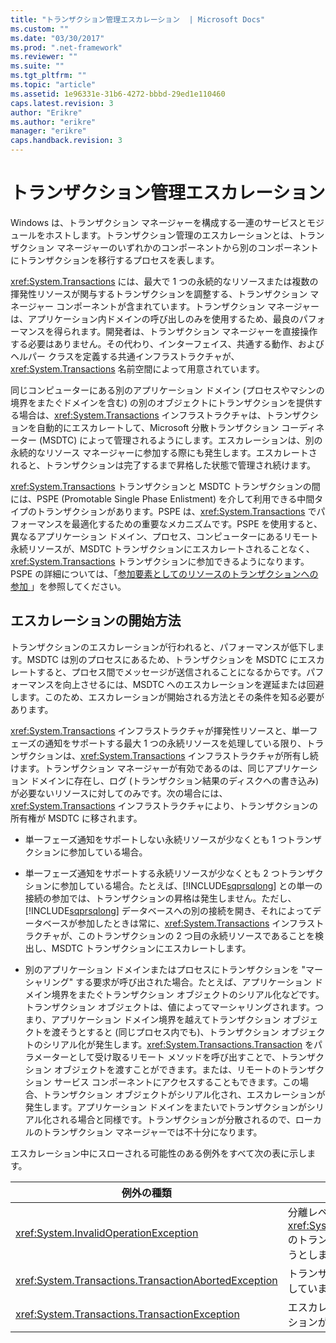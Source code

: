 ```yaml
---
title: "トランザクション管理エスカレーション  | Microsoft Docs"
ms.custom: ""
ms.date: "03/30/2017"
ms.prod: ".net-framework"
ms.reviewer: ""
ms.suite: ""
ms.tgt_pltfrm: ""
ms.topic: "article"
ms.assetid: 1e96331e-31b6-4272-bbbd-29ed1e110460
caps.latest.revision: 3
author: "Erikre"
ms.author: "erikre"
manager: "erikre"
caps.handback.revision: 3
---
```

# トランザクション管理エスカレーション 
Windows は、トランザクション マネージャーを構成する一連のサービスとモジュールをホストします。トランザクション管理のエスカレーションとは、トランザクション マネージャーのいずれかのコンポーネントから別のコンポーネントにトランザクションを移行するプロセスを表します。  
  
 <xref:System.Transactions> には、最大で 1 つの永続的なリソースまたは複数の揮発性リソースが関与するトランザクションを調整する、トランザクション マネージャー コンポーネントが含まれています。トランザクション マネージャーは、アプリケーション内ドメインの呼び出しのみを使用するため、最良のパフォーマンスを得られます。開発者は、トランザクション マネージャーを直接操作する必要はありません。その代わり、インターフェイス、共通する動作、およびヘルパー クラスを定義する共通インフラストラクチャが、<xref:System.Transactions> 名前空間によって用意されています。  
  
 同じコンピューターにある別のアプリケーション ドメイン \(プロセスやマシンの境界をまたぐドメインを含む\) の別のオブジェクトにトランザクションを提供する場合は、<xref:System.Transactions> インフラストラクチャは、トランザクションを自動的にエスカレートして、Microsoft 分散トランザクション コーディネーター \(MSDTC\) によって管理されるようにします。エスカレーションは、別の永続的なリソース マネージャーに参加する際にも発生します。エスカレートされると、トランザクションは完了するまで昇格した状態で管理され続けます。  
  
 <xref:System.Transactions> トランザクションと MSDTC トランザクションの間には、PSPE \(Promotable Single Phase Enlistment\) を介して利用できる中間タイプのトランザクションがあります。PSPE は、<xref:System.Transactions> でパフォーマンスを最適化するための重要なメカニズムです。PSPE を使用すると、異なるアプリケーション ドメイン、プロセス、コンピューターにあるリモート永続リソースが、MSDTC トランザクションにエスカレートされることなく、<xref:System.Transactions> トランザクションに参加できるようになります。PSPE の詳細については、「[参加要素としてのリソースのトランザクションへの参加 ](../../../../docs/framework/data/transactions/enlisting-resources-as-participants-in-a-transaction.md)」を参照してください。  
  
## エスカレーションの開始方法  
 トランザクションのエスカレーションが行われると、パフォーマンスが低下します。MSDTC は別のプロセスにあるため、トランザクションを MSDTC にエスカレートすると、プロセス間でメッセージが送信されることになるからです。パフォーマンスを向上させるには、MSDTC へのエスカレーションを遅延または回避します。このため、エスカレーションが開始される方法とその条件を知る必要があります。  
  
 <xref:System.Transactions> インフラストラクチャが揮発性リソースと、単一フェーズの通知をサポートする最大 1 つの永続リソースを処理している限り、トランザクションは、<xref:System.Transactions> インフラストラクチャが所有し続けます。トランザクション マネージャーが有効であるのは、同じアプリケーション ドメインに存在し、ログ \(トランザクション結果のディスクへの書き込み\) が必要ないリソースに対してのみです。次の場合には、<xref:System.Transactions> インフラストラクチャにより、トランザクションの所有権が MSDTC に移されます。  
  
-   単一フェーズ通知をサポートしない永続リソースが少なくとも 1 つトランザクションに参加している場合。  
  
-   単一フェーズ通知をサポートする永続リソースが少なくとも 2 つトランザクションに参加している場合。たとえば、[!INCLUDE[sqprsqlong](../../../../includes/sqprsqlong-md.md)] との単一の接続の参加では、トランザクションの昇格は発生しません。ただし、[!INCLUDE[sqprsqlong](../../../../includes/sqprsqlong-md.md)] データベースへの別の接続を開き、それによってデータベースが参加したときは常に、<xref:System.Transactions> インフラストラクチャが、このトランザクションの 2 つ目の永続リソースであることを検出し、MSDTC トランザクションにエスカレートします。  
  
-   別のアプリケーション ドメインまたはプロセスにトランザクションを "マーシャリング" する要求が呼び出された場合。たとえば、アプリケーション ドメイン境界をまたぐトランザクション オブジェクトのシリアル化などです。トランザクション オブジェクトは、値によってマーシャリングされます。つまり、アプリケーション ドメイン境界を越えてトランザクション オブジェクトを渡そうとすると \(同じプロセス内でも\)、トランザクション オブジェクトのシリアル化が発生します。<xref:System.Transactions.Transaction> をパラメーターとして受け取るリモート メソッドを呼び出すことで、トランザクション オブジェクトを渡すことができます。または、リモートのトランザクション サービス コンポーネントにアクセスすることもできます。この場合、トランザクション オブジェクトがシリアル化され、エスカレーションが発生します。アプリケーション ドメインをまたいでトランザクションがシリアル化される場合と同様です。トランザクションが分散されるので、ローカルのトランザクション マネージャーでは不十分になります。  
  
 エスカレーション中にスローされる可能性のある例外をすべて次の表に示します。  
  
|例外の種類|条件|  
|-----------|--------|  
|<xref:System.InvalidOperationException>|分離レベルが <xref:System.Transactions.IsolationLevel> のトランザクションをエスカレートしようとしました。|  
|<xref:System.Transactions.TransactionAbortedException>|トランザクション マネージャーがダウンしています。|  
|<xref:System.Transactions.TransactionException>|エスカレーションが失敗し、アプリケーションが中止されます。|